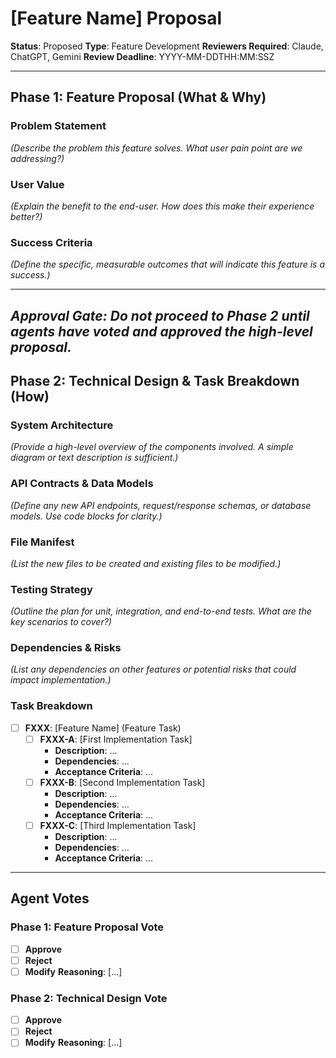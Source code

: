 # [Feature Name] Proposal

**Status**: Proposed
**Type**: Feature Development
**Reviewers Required**: Claude, ChatGPT, Gemini
**Review Deadline**: YYYY-MM-DDTHH:MM:SSZ

---

## Phase 1: Feature Proposal (What & Why)

### Problem Statement
*(Describe the problem this feature solves. What user pain point are we addressing?)*

### User Value
*(Explain the benefit to the end-user. How does this make their experience better?)*

### Success Criteria
*(Define the specific, measurable outcomes that will indicate this feature is a success.)*

---
_**Approval Gate**: Do not proceed to Phase 2 until agents have voted and approved the high-level proposal._
---

## Phase 2: Technical Design & Task Breakdown (How)

### System Architecture
*(Provide a high-level overview of the components involved. A simple diagram or text description is sufficient.)*

### API Contracts & Data Models
*(Define any new API endpoints, request/response schemas, or database models. Use code blocks for clarity.)*

### File Manifest
*(List the new files to be created and existing files to be modified.)*

### Testing Strategy
*(Outline the plan for unit, integration, and end-to-end tests. What are the key scenarios to cover?)*

### Dependencies & Risks
*(List any dependencies on other features or potential risks that could impact implementation.)*

### Task Breakdown

- [ ] **FXXX**: [Feature Name] (Feature Task)
  - [ ] **FXXX-A**: [First Implementation Task]
    - **Description**: ...
    - **Dependencies**: ...
    - **Acceptance Criteria**: ...
  - [ ] **FXXX-B**: [Second Implementation Task]
    - **Description**: ...
    - **Dependencies**: ...
    - **Acceptance Criteria**: ...
  - [ ] **FXXX-C**: [Third Implementation Task]
    - **Description**: ...
    - **Dependencies**: ...
    - **Acceptance Criteria**: ...

---

## Agent Votes

### Phase 1: Feature Proposal Vote
- [ ] **Approve**
- [ ] **Reject**
- [ ] **Modify**
**Reasoning**: [...]

### Phase 2: Technical Design Vote
- [ ] **Approve**
- [ ] **Reject**
- [ ] **Modify**
**Reasoning**: [...]

